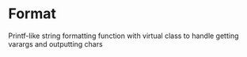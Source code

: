 # Format
Printf-like string formatting function with virtual class to handle getting varargs and outputting chars
